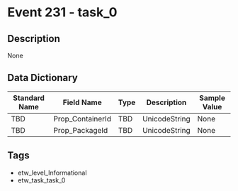 # Event 231 - task_0

## Description
None

## Data Dictionary
|Standard Name|Field Name|Type|Description|Sample Value|
|---|---|---|---|---|
|TBD|Prop_ContainerId|TBD|UnicodeString|None|None|
|TBD|Prop_PackageId|TBD|UnicodeString|None|None|

## Tags
* etw_level_Informational
* etw_task_task_0